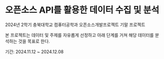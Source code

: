 # 오픈소스 API를 활용한 데이터 수집 및 분석

2024년 2학기 충북대학교 컴퓨터공학과 오픈소스개발프로젝트 기말 프로젝트

본 프로젝트는 데이터 및 주제를 자유롭게 선정하고 아래 단계를 거쳐 해당 데이터를 분석하는 것을 목표로 한다.

기간: 2024.11.12 ~ 2024.12.08
